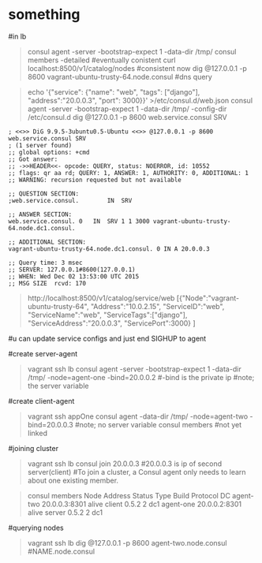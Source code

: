 # something

#in lb
> consul agent -server -bootstrap-expect 1 -data-dir /tmp/
> consul members -detailed #eventually conistent
> curl localhost:8500/v1/catalog/nodes #consistent now
> dig @127.0.0.1 -p 8600 vagrant-ubuntu-trusty-64.node.consul #dns query

> echo '{"service": {"name": "web", "tags": ["django"], "address":"20.0.0.3", "port": 3000}}' >/etc/consul.d/web.json
> consul agent -server -bootstrap-expect 1 -data-dir /tmp/ -config-dir /etc/consul.d
> dig @127.0.0.1 -p 8600 web.service.consul SRV

	; <<>> DiG 9.9.5-3ubuntu0.5-Ubuntu <<>> @127.0.0.1 -p 8600 web.service.consul SRV
	; (1 server found)
	;; global options: +cmd
	;; Got answer:
	;; ->>HEADER<<- opcode: QUERY, status: NOERROR, id: 10552
	;; flags: qr aa rd; QUERY: 1, ANSWER: 1, AUTHORITY: 0, ADDITIONAL: 1
	;; WARNING: recursion requested but not available

	;; QUESTION SECTION:
	;web.service.consul.		IN	SRV

	;; ANSWER SECTION:
	web.service.consul.	0	IN	SRV	1 1 3000 vagrant-ubuntu-trusty-64.node.dc1.consul.

	;; ADDITIONAL SECTION:
	vagrant-ubuntu-trusty-64.node.dc1.consul. 0 IN A 20.0.0.3

	;; Query time: 3 msec
	;; SERVER: 127.0.0.1#8600(127.0.0.1)
	;; WHEN: Wed Dec 02 13:53:00 UTC 2015
	;; MSG SIZE  rcvd: 170

> http://localhost:8500/v1/catalog/service/web
 [{"Node":"vagrant-ubuntu-trusty-64",
    "Address":"10.0.2.15",
    "ServiceID":"web",
    "ServiceName":"web",
    "ServiceTags":["django"],
    "ServiceAddress":"20.0.0.3",
    "ServicePort":3000}
  ]

#u can update service configs and just end SIGHUP to agent


#create server-agent
> vagrant ssh lb
> consul agent -server -bootstrap-expect 1 -data-dir /tmp/ -node=agent-one -bind=20.0.0.2 #-bind is the private ip 
              #note; the server variable

#create client-agent
> vagrant ssh appOne
> consul agent -data-dir /tmp/ -node=agent-two -bind=20.0.0.3
            #note; no server variable
> consul members #not yet linked

#joining cluster
> vagrant ssh lb
> consul join 20.0.0.3 #20.0.0.3 is ip of second server(client)
#To join a cluster, a Consul agent only needs to learn about one existing member.

> consul members
	Node       Address        Status  Type    Build  Protocol  DC
	agent-two  20.0.0.3:8301  alive   client  0.5.2  2         dc1
	agent-one  20.0.0.2:8301  alive   server  0.5.2  2         dc1


#querying nodes
> vagrant ssh lb
> dig @127.0.0.1 -p 8600 agent-two.node.consul #NAME.node.consul

